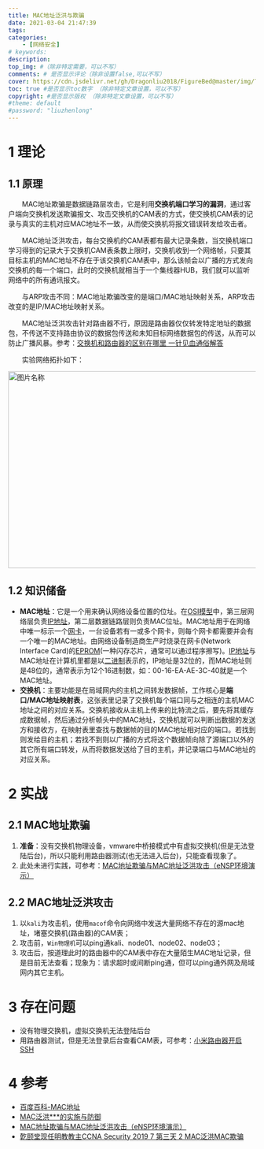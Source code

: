 ```yaml
---
title: MAC地址泛洪与欺骗
date: 2021-03-04 21:47:39
tags:
categories:
    - [网络安全]
# keywords:
description:
top_img: #（除非特定需要，可以不写）
comments: # 是否显示评论（除非设置false,可以不写）
cover: https://cdn.jsdelivr.net/gh/Dragonliu2018/FigureBed@master/img/下载1.png
toc: true #是否显示toc数字 （除非特定文章设置，可以不写）
copyright: #是否显示版权 （除非特定文章设置，可以不写）
#theme: default
#password: "liuzhenlong"
---
```


# 1 理论

## 1.1 原理

　　MAC地址欺骗是数据链路层攻击，它是利用**交换机端口学习的漏洞**，通过客户端向交换机发送欺骗报文、攻击交换机的CAM表的方式，使交换机CAM表的记录与真实的主机对应MAC地址不一致，从而使交换机将报文错误转发给攻击者。

　　MAC地址泛洪攻击，每台交换机的CAM表都有最大记录条数，当交换机端口学习得到的记录大于交换机CAM表条数上限时，交换机收到一个网络帧，只要其目标主机的MAC地址不存在于该交换机CAM表中，那么该帧会以广播的方式发向交换机的每一个端口，此时的交换机就相当于一个集线器HUB，我们就可以监听网络中的所有通讯报文。

　　与ARP攻击不同：MAC地址欺骗改变的是端口/MAC地址映射关系，ARP攻击改变的是IP/MAC地址映射关系。

　　MAC地址泛洪攻击针对路由器不行，原因是路由器仅仅转发特定地址的数据包，不传送不支持路由协议的数据包传送和未知目标网络数据包的传送，从而可以防止广播风暴。参考：[交换机和路由器的区别在哪里 一针见血通俗解答](https://www.cnblogs.com/Lynn-Zhang/articles/5754336.html)

　　实验网络拓扑如下：

<img src="https://cdn.jsdelivr.net/gh/Dragonliu2018/FigureBed@master/img/Snipaste_2021-03-05_11-19-37.jpg" width = "700" height = "400" alt="图片名称" align=center id=32 />

## 1.2 知识储备

* **MAC地址**：它是一个用来确认网络设备位置的位址。在[OSI模型](https://baike.baidu.com/item/OSI模型)中，第三层网络层负责[IP地址](https://baike.baidu.com/item/IP地址)，第二层数据链路层则负责MAC位址。MAC地址用于在网络中唯一标示一个[网卡](https://baike.baidu.com/item/网卡)，一台设备若有一或多个网卡，则每个网卡都需要并会有一个唯一的MAC地址。由网络设备制造商生产时烧录在网卡(Network lnterface Card)的[EPROM](https://baike.baidu.com/item/EPROM/1690813)(一种闪存芯片，通常可以通过程序擦写)。[IP地址](https://baike.baidu.com/item/IP地址/150859)与MAC地址在计算机里都是以[二进制](https://baike.baidu.com/item/二进制/361457)表示的，IP地址是32位的，而MAC地址则是48位的，通常表示为12个16进制数，如：00-16-EA-AE-3C-40就是一个MAC地址。
* **交换机**：主要功能是在局域网内的主机之间转发数据帧，工作核心是**端口/MAC地址映射表**，这张表里记录了交换机每个端口同与之相连的主机MAC地址之间的对应关系。交换机接收从主机上传来的比特流之后，要先将其缓存成数据帧，然后通过分析帧头中的MAC地址，交换机就可以判断出数据的发送方和接收方，在映射表里查找与数据帧的目的MAC地址相对应的端口。若找到则发给目的主机；若找不到则以广播的方式将这个数据帧向除了源端口以外的其它所有端口转发，从而将数据发送给了目的主机，并记录端口与MAC地址的对应关系。

# 2 实战

## 2.1 MAC地址欺骗

1. **准备**：没有交换机物理设备，vmware中桥接模式中有虚拟交换机(但是无法登陆后台)，所以只能利用路由器测试(也无法进入后台)，只能查看现象了。
2. 此处未进行实践，可参考：[MAC地址欺骗与MAC地址泛洪攻击（eNSP环境演示）](https://blog.csdn.net/redwand/article/details/105388491?utm_medium=distribute.pc_relevant.none-task-blog-baidujs_baidulandingword-0&spm=1001.2101.3001.4242)

## 2.2 MAC地址泛洪攻击

1. 以`kali`为攻击机，使用`macof`命令向网络中发送大量网络不存在的源mac地址，堵塞交换机(路由器)的CAM表；
2. 攻击前，`Win物理机`可以ping通kali、node01、node02、node03；
3. 攻击后，按道理此时的路由器中的CAM表中存在大量陌生MAC地址记录，但是目前无法查看；现象为：请求超时或间断ping通，但可以ping通外网及局域网内其它主机。

# 3 存在问题

* 没有物理交换机，虚拟交换机无法登陆后台
* 用路由器测试，但是无法登录后台查看CAM表，可参考：[小米路由器开启SSH](https://cloud.tencent.com/developer/article/1482014)

# 4 参考

* [百度百科-MAC地址](https://baike.baidu.com/item/MAC%E5%9C%B0%E5%9D%80/1254181?fr=aladdin)
* [MAC泛洪***的实施与防御](https://blog.csdn.net/weixin_34234829/article/details/85088965?utm_medium=distribute.pc_relevant.none-task-blog-BlogCommendFromMachineLearnPai2-1.baidujs&dist_request_id=&depth_1-utm_source=distribute.pc_relevant.none-task-blog-BlogCommendFromMachineLearnPai2-1.baidujs)
* [MAC地址欺骗与MAC地址泛洪攻击（eNSP环境演示）](https://blog.csdn.net/redwand/article/details/105388491?utm_medium=distribute.pc_relevant.none-task-blog-baidujs_baidulandingword-0&spm=1001.2101.3001.4242)
* [亁颐堂现任明教教主CCNA Security 2019 7 第三天 2 MAC泛洪MAC欺骗](https://www.youtube.com/watch?v=FiDq8g0gBsI)